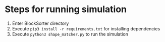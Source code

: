 # Steps for running simulation
1. Enter BlockSorter directory
2. Execute ```pip3 install -r requirements.txt``` for installing dependencies
3. Execute ```python3 shape_matcher.py``` to run the simulation
